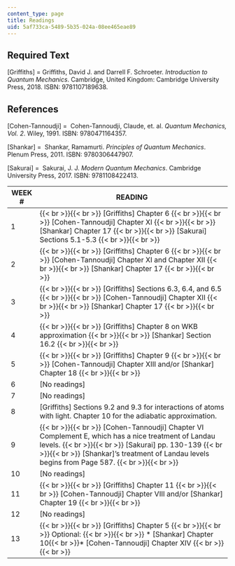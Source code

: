 ```yaml
---
content_type: page
title: Readings
uid: 5af733ca-5489-5b35-024a-08ee465eae89
---
```


Required Text
-------------

\[Griffiths\] = Griffiths, David J. and Darrell F. Schroeter. _Introduction to Quantum Mechanics_. Cambridge, United Kingdom: Cambridge University Press, 2018. ISBN: 9781107189638.

References
----------

\[Cohen-Tannoudji\] =  Cohen-Tannoudji, Claude, et. al. _Quantum Mechanics, Vol. 2_. Wiley, 1991. ISBN: 9780471164357.

\[Shankar\] =  Shankar, Ramamurti. _Principles of Quantum Mechanics_. Plenum Press, 2011. ISBN: 9780306447907.

\[Sakurai\] =  Sakurai, J. J. _Modern Quantum Mechanics_. Cambridge University Press, 2017. ISBN: 9781108422413.

| WEEK # | READING |
| --- | --- |
| 1 |  {{< br >}}{{< br >}} \[Griffiths\] Chapter 6 {{< br >}}{{< br >}} \[Cohen-Tannoudji\] Chapter XI {{< br >}}{{< br >}} \[Shankar\] Chapter 17 {{< br >}}{{< br >}} \[Sakurai\] Sections 5.1-5.3 {{< br >}}{{< br >}}  |
| 2 |  {{< br >}}{{< br >}} \[Griffiths\] Chapter 6 {{< br >}}{{< br >}} \[Cohen-Tannoudji\] Chapter XI and Chapter XII {{< br >}}{{< br >}} \[Shankar\] Chapter 17 {{< br >}}{{< br >}}  |
| 3 |  {{< br >}}{{< br >}} \[Griffiths\] Sections 6.3, 6.4, and 6.5 {{< br >}}{{< br >}} \[Cohen-Tannoudji\] Chapter XII {{< br >}}{{< br >}} \[Shankar\] Chapter 17 {{< br >}}{{< br >}}  |
| 4 |  {{< br >}}{{< br >}} \[Griffiths\] Chapter 8 on WKB approximation {{< br >}}{{< br >}} \[Shankar\] Section 16.2 {{< br >}}{{< br >}}  |
| 5 |  {{< br >}}{{< br >}} \[Griffiths\] Chapter 9 {{< br >}}{{< br >}} \[Cohen-Tannoudji\] Chapter XIII and/or \[Shankar\] Chapter 18 {{< br >}}{{< br >}}  |
| 6 | \[No readings\] |
| 7 | \[No readings\] |
| 8 | \[Griffiths\] Sections 9.2 and 9.3 for interactions of atoms with light. Chapter 10 for the adiabatic approximation. |
| 9 |  {{< br >}}{{< br >}} \[Cohen-Tannoudji\] Chapter VI Complement E, which has a nice treatment of Landau levels. {{< br >}}{{< br >}} \[Sakurai\] pp. 130-139 {{< br >}}{{< br >}} \[Shankar\]’s treatment of Landau levels begins from Page 587. {{< br >}}{{< br >}}  |
| 10 | \[No readings\] |
| 11 |  {{< br >}}{{< br >}} \[Griffiths\] Chapter 11 {{< br >}}{{< br >}} \[Cohen-Tannoudji\] Chapter VIII and/or \[Shankar\] Chapter 19 {{< br >}}{{< br >}}  |
| 12 | \[No readings\] |
| 13 |  {{< br >}}{{< br >}} \[Griffiths\] Chapter 5 {{< br >}}{{< br >}} Optional: {{< br >}}{{< br >}} *   \[Shankar\] Chapter 10{{< br >}}*   \[Cohen-Tannoudji\] Chapter XIV {{< br >}}{{< br >}}